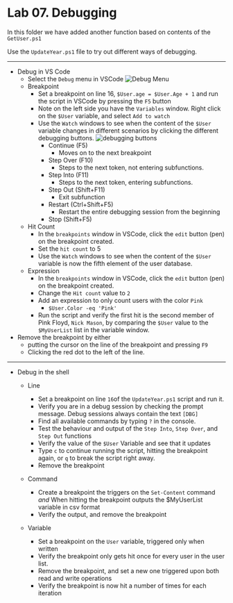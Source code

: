 # Lab 07. Debugging

In this folder we have added another function based on contents of the `GetUser.ps1`

Use the `UpdateYear.ps1` file to try out different ways of debugging.

---

- Debug in VS Code
  - Select the `Debug` menu in VSCode ![Debug Menu](.\images\DebugMenu.png)
  - Breakpoint
    - Set a breakpoint on line 16, `$User.age = $User.Age + 1` and run the script in VSCode by pressing the `F5` button
    - Note on the left side you have the `Variables` window. Right click on the `$User` variable, and select `Add to watch`
    - Use the `Watch` windows to see when the content of the `$User` variable changes in different scenarios by clicking the different debugging buttons.
    ![debugging buttons](.\images\debugging.png)
      - Continue (F5)
        - Moves on to the next breakpoint
      - Step Over (F10)
        - Steps to the next token, not entering subfunctions.
      - Step Into (F11)
        - Steps to the next token, entering subfunctions.
      - Step Out (Shift+F11)
        - Exit subfunction
      - Restart (Ctrl+Shift+F5)
        - Restart the entire debugging session from the beginning
      - Stop (Shift+F5)
  - Hit Count
    - In the `breakpoints` window in VSCode, click the `edit` button (pen) on the breakpoint created.
    - Set the `hit count` to 5
    - Use the `Watch` windows to see when the content of the `$User` variable is now the fifth element of the user database.
  - Expression
    - In the `breakpoints` window in VSCode, click the `edit` button (pen) on the breakpoint created.
    - Change the `Hit count` value to `2`
    - Add an expression to only count users with the color `Pink`
      - `$User.Color -eq 'Pink'`
    - Run the script and verify the first hit is the second member of Pink Floyd, `Nick Mason`, by comparing the `$User` value to the `$MyUserList` list in the variable window.
- Remove the breakpoint by either
  - putting the cursor on the line of the breakpoint and pressing `F9`
  - Clicking the red dot to the left of the line.

---

- Debug in the shell
  - Line
    - Set a breakpoint on line `16`of the `UpdateYear.ps1` script and run it.
    - Verify you are in a debug session by checking the prompt message. Debug sessions always contain the text `[DBG]`
    - Find all available commands by typing `?` in the console.
    - Test the behaviour and output of the `Step Into`, `Step Over`, and `Step Out` functions
    - Verify the value of the `$User` Variable and see that it updates
    - Type `c` to continue running the script, hitting the breakpoint again, or `q` to break the script right away.
    - Remove the breakpoint

  - Command
    - Create a breakpoint the triggers on the `Set-Content` command _and_ When hitting the breakpoint outputs the $MyUserList variable in csv format  
    - Verify the output, and remove the breakpoint
  - Variable
    - Set a breakpoint on the `User` variable, triggered only when written
    - Verify the breakpoint only gets hit once for every user in the user list.
    - Remove the breakpoint, and set a new one triggered upon both read and write operations
    - Verify the breakpoint is now hit a number of times for each iteration
